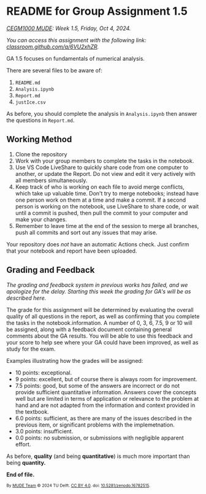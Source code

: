 # README for Group Assignment 1.5

*[CEGM1000 MUDE](http://mude.citg.tudelft.nl/): Week 1.5, Friday, Oct 4, 2024.*

_You can access this assignment with the following link: [classroom.github.com/a/6VU2xhZR](https://classroom.github.com/a/6VU2xhZR)._


GA 1.5 focuses on fundamentals of numerical analysis.

There are several files to be aware of:

1. `README.md`
2. `Analysis.ipynb`
3. `Report.md`
4. `justIce.csv`

As before, you should complete the analysis in `Analysis.ipynb` then answer the questions in `Report.md`.

##  Working Method

1. Clone the repository
2. Work with your group members to complete the tasks in the notebook.
3. Use VS Code LiveShare to quickly share code from one computer to another, or update the Report. Do not view and edit it very actively with all members simultaneously.
4. Keep track of who is working on each file to avoid merge conflicts, which take up valuable time. Don't try to merge notebooks; instead have one person work on them at a time and make a commit. If a second person is working on the notebook, use LiveShare to share code, or wait until a commit is pushed, then pull the commit to your computer and make your changes.
5. Remember to leave time at the end of the session to merge all branches, push all commits and sort out any issues that may arise.

Your repository does _not_ have an automatic Actions check. Just confirm that your notebook and report have been uploaded.

## Grading and Feedback

_The grading and feedback system in previous works has failed, and we apologize for the delay. Starting this week the grading for GA's will be as described here._

The grade for this assignment will be determined by evaluating the overall quality of all questions in the report, as well as confirming that you complete the tasks in the notebook.information. A number of 0, 3, 6, 7.5, 9 or 10 will be assigned, along with a feedback document containing general comments about the GA results. You will be able to use this feedback and your score to help see where your GA could have been improved, as well as study for the exam.

Examples illustrating how the grades will be assigned:

- 10 points: exceptional.
- 9 points: excellent, but of course there is always room for improvement.
- 7.5 points: good, but some of the answers are incorrect or do not provide sufficient quantitative information. Answers cover the concepts well but are limited in terms of application or relevance to the problem at hand and are not adapted from the information and context provided in the textbook. 
- 6.0 points: sufficient, as there are many of the issues described in the previous item, or significant problems with the implemetnation.
- 3.0 points: insufficient.
- 0.0 points: no submission, or submissions with negligible apparent effort.

As before, **quality** (and being **quantitative**) is much more important than being **quantity.**

**End of file.**

<span style="font-size: 75%">
By <a rel="MUDE" href="http://mude.citg.tudelft.nl/">MUDE Team</a> &copy; 2024 TU Delft. <a rel="license" href="http://creativecommons.org/licenses/by/4.0/">CC BY 4.0</a>. doi: <a rel="Zenodo DOI" href="https://doi.org/10.5281/zenodo.16782515">10.5281/zenodo.16782515</a>.